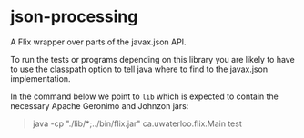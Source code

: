 # json-processing

A Flix wrapper over parts of the javax.json API.

To run the tests or programs depending on this library you are likely to 
have to use the classpath option to tell java where to find to the javax.json 
implementation.

In the command below we point to `lib` which is expected to contain the 
necessary Apache Geronimo and Johnzon jars:

> java -cp "./lib/*;../bin/flix.jar" ca.uwaterloo.flix.Main test
